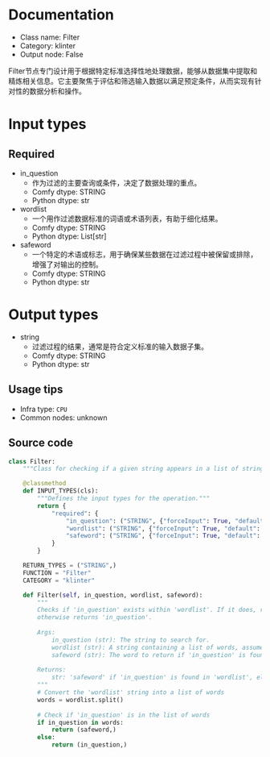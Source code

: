 
# Documentation
- Class name: Filter
- Category: klinter
- Output node: False

Filter节点专门设计用于根据特定标准选择性地处理数据，能够从数据集中提取和精炼相关信息。它主要聚焦于评估和筛选输入数据以满足预定条件，从而实现有针对性的数据分析和操作。

# Input types
## Required
- in_question
    - 作为过滤的主要查询或条件，决定了数据处理的重点。
    - Comfy dtype: STRING
    - Python dtype: str
- wordlist
    - 一个用作过滤数据标准的词语或术语列表，有助于细化结果。
    - Comfy dtype: STRING
    - Python dtype: List[str]
- safeword
    - 一个特定的术语或标志，用于确保某些数据在过滤过程中被保留或排除，增强了对输出的控制。
    - Comfy dtype: STRING
    - Python dtype: str

# Output types
- string
    - 过滤过程的结果，通常是符合定义标准的输入数据子集。
    - Comfy dtype: STRING
    - Python dtype: str


## Usage tips
- Infra type: `CPU`
- Common nodes: unknown


## Source code
```python
class Filter:
    """Class for checking if a given string appears in a list of strings and returning a filter word if true."""

    @classmethod
    def INPUT_TYPES(cls):
        """Defines the input types for the operation."""
        return {
            "required": {
                "in_question": ("STRING", {"forceInput": True, "default": "", "multiline": False}),
                "wordlist": ("STRING", {"forceInput": True, "default": "", "multiline": True}),
                "safeword": ("STRING", {"forceInput": True, "default": "", "multiline": True}),
            }
        }

    RETURN_TYPES = ("STRING",)
    FUNCTION = "Filter"
    CATEGORY = "klinter"

    def Filter(self, in_question, wordlist, safeword):
        """
        Checks if 'in_question' exists within 'wordlist'. If it does, returns 'safeword',
        otherwise returns 'in_question'.
        
        Args:
            in_question (str): The string to search for.
            wordlist (str): A string containing a list of words, assumed to be space-separated.
            safeword (str): The word to return if 'in_question' is found in 'wordlist'.
        
        Returns:
            str: 'safeword' if 'in_question' is found in 'wordlist', else 'in_question'.
        """
        # Convert the 'wordlist' string into a list of words
        words = wordlist.split()
        
        # Check if 'in_question' is in the list of words
        if in_question in words:
            return (safeword,)
        else:
            return (in_question,)

```
